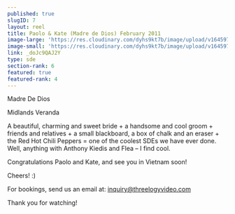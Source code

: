 ```yaml
---
published: true
slugID: 7
layout: reel
title: Paolo & Kate (Madre de Dios) February 2011
image-large: 'https://res.cloudinary.com/dyhs9kt7b/image/upload/v1645979291/sddefault.webp'
image-small: 'https://res.cloudinary.com/dyhs9kt7b/image/upload/v1645979291/sddefault.webp'
link: _doJc9QAJ2Y
type: sde
section-rank: 6
featured: true
featured-rank: 4
---
```

Madre De Dios

Midlands Veranda

A beautiful, charming and sweet bride + a handsome and cool groom + friends and relatives + a small blackboard, a box of chalk and an eraser + the Red Hot Chili Peppers = one of the coolest SDEs we have ever done. Well, anything with Anthony Kiedis and Flea – I find cool.

Congratulations Paolo and Kate, and see you in Vietnam soon!

Cheers! :)

For bookings, send us an email at: inquiry@threelogyvideo.com

Thank you for watching!
